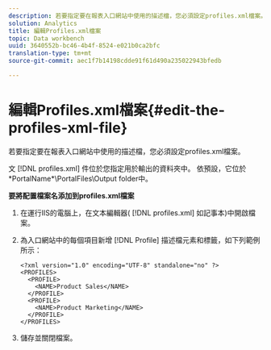 ```yaml
---
description: 若要指定要在報表入口網站中使用的描述檔，您必須設定profiles.xml檔案。
solution: Analytics
title: 編輯Profiles.xml檔案
topic: Data workbench
uuid: 3640552b-bc46-4b4f-8524-e021b0ca2bfc
translation-type: tm+mt
source-git-commit: aec1f7b14198cdde91f61d490a235022943bfedb

---
```



# 編輯Profiles.xml檔案{#edit-the-profiles-xml-file}

若要指定要在報表入口網站中使用的描述檔，您必須設定profiles.xml檔案。

文 [!DNL profiles.xml] 件位於您指定用於輸出的資料夾中。 依預設，它位於\*PortalName*\PortalFiles\Output folder中。

**要將配置檔案名添加到profiles.xml檔案**

1. 在運行IIS的電腦上，在文本編輯器( [!DNL profiles.xml] 如記事本)中開啟檔案。
1. 為入口網站中的每個項目新增 [!DNL Profile] 描述檔元素和標籤，如下列範例所示：

   ```
   <?xml version="1.0" encoding="UTF-8" standalone="no" ?>
   <PROFILES>
     <PROFILE>
       <NAME>Product Sales</NAME>
     </PROFILE>
     <PROFILE>
       <NAME>Product Marketing</NAME>
     </PROFILE>
   </PROFILES>
   ```

1. 儲存並關閉檔案。
